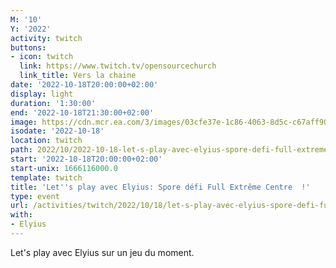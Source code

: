 ```yaml
---
M: '10'
Y: '2022'
activity: twitch
buttons:
- icon: twitch
  link: https://www.twitch.tv/opensourcechurch
  link_title: Vers la chaine
date: '2022-10-18T20:00:00+02:00'
display: light
duration: '1:30:00'
end: '2022-10-18T21:30:00+02:00'
image: https://cdn.mcr.ea.com/3/images/03cfe37e-1c86-4063-8d5c-c67aff90a293/1587735143-0x0-0-0.jpg
isodate: '2022-10-18'
location: twitch
path: 2022/10/2022-10-18-let-s-play-avec-elyius-spore-defi-full-extreme-centre.md
start: '2022-10-18T20:00:00+02:00'
start-unix: 1666116000.0
template: twitch
title: 'Let''s play avec Elyius: Spore défi Full Extrême Centre  !'
type: event
url: /activities/twitch/2022/10/18/let-s-play-avec-elyius-spore-defi-full-extreme-centre
with:
- Elyius
---
```

Let's play avec Elyius sur un jeu du moment.